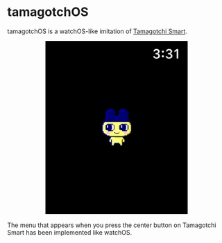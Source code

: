 #  tamagotchOS

tamagotchOS is a watchOS-like imitation of [Tamagotchi Smart](https://toy.bandai.co.jp/series/tamagotchi/smart/).

<p align="center">
  <img src="materials/tamagotchOSv0.3.0.gif" height=400 />
</p>

The menu that appears when you press the center button on Tamagotchi Smart has been implemented like watchOS.


